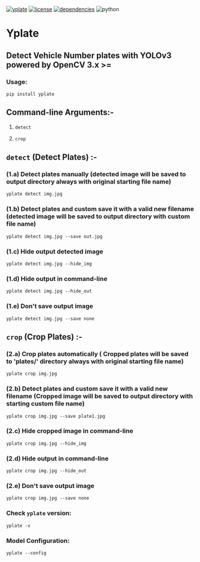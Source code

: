 [![yplate](https://img.shields.io/badge/yplate-v0.0.1-blue)](https://github.com/deepraj1729/yplate/releases/tag/0.0.1)  [![license](https://img.shields.io/badge/License-MIT-yellow)](https://github.com/deepraj1729/yplate/blob/master/LICENSE) [![dependencies](https://img.shields.io/badge/dependencies-packages-orange)](https://github.com/deepraj1729/yplate/blob/master/requirements.txt)
![python](https://img.shields.io/badge/python-3.5%3E-red)
# Yplate

## Detect Vehicle Number plates with YOLOv3 powered by OpenCV 3.x >=

### Usage:

    pip install yplate
    
## Command-line Arguments:-

1. `detect`

2. `crop`


## `detect` (Detect  Plates) :-

### (1.a)  Detect plates manually (detected image will be saved to output directory always with original starting file name) 

    yplate detect img.jpg
    
### (1.b)  Detect plates and custom save it with a valid new filename (detected image will be saved to output directory with custom file name) 
    
    yplate detect img.jpg --save out.jpg
    
### (1.c)  Hide output detected image

    yplate detect img.jpg --hide_img
    
### (1.d)  Hide output in command-line

    yplate detect img.jpg --hide_out

### (1.e)  Don't save output image 

    yplate detect img.jpg --save none


## `crop` (Crop Plates) :-

### (2.a)  Crop plates automatically ( Cropped plates will be saved to 'plates/' directory always with original starting file name)

    yplate crop img.jpg
    
### (2.b)  Detect plates and custom save it with a valid new filename (Cropped image will be saved to output directory with starting custom file name)
    
    yplate crop img.jpg --save plate1.jpg
    
### (2.c)  Hide cropped image in command-line

    yplate crop img.jpg --hide_img
    
### (2.d)  Hide output in command-line

    yplate crop img.jpg --hide_out

### (2.e)  Don't save output image

    yplate crop img.jpg --save none


### Check `yplate` version:

    yplate -v

### Model Configuration:

    yplate --config
